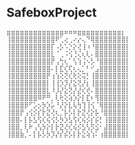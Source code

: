 # SafeboxProject


 ⣶⣶⣶⣶⣶⣶⣶⣶⣶⣶⣶⣶⣶⠶⠶⠶⣶⣶⣶⣶⣶⣶⣶⣶⣶⣶⡆ ⢸⣿⣿⣿⣿⣿⣿⣿⣿⣿⣿⠟⢁⢔⢀⠔⡔⢄⠙⢿⣿⣿⣿⣿⣿⣿⣿⡇ ⢸⣿⣿⣿⣿⣿⣿⣿⣿⣿⡏⠠⡣⠡⡑⡕⢜⢸⠰⠘⣿⣿⣿⣿⣿⣿⣿⡇ ⢸⣿⣿⣿⣿⣿⣿⣿⣿⣿⣇⠈⢀⠨⢪⢘⢌⢆⢇⠄⣿⣿⣿⣿⣿⣿⣿⡇ ⢸⣿⣿⣿⣿⣿⣿⣿⣿⣿⡟⢠⢓⢆⠁⢣⢱⢨⠢⡣⠘⣿⣿⣿⣿⣿⣿⡇ ⢸⣿⣿⣿⣿⣿⣿⣿⣿⣿⠄⡇⣏⢎⢏⢆⢄⡁⠃⠊⣠⣿⣿⣿⣿⣿⣿⡇ ⢸⣿⣿⣿⣿⣿⣿⣿⣿⡟⢰⢱⢕⢝⢎⢗⢕⢭⡃⢸⣿⣿⣿⣿⣿⣿⣿⡇ ⢸⣿⣿⣿⣿⣿⣿⣿⣿⡇⢸⢸⡱⡹⡜⣕⢝⡜⡆⢸⣿⣿⣿⣿⣿⣿⣿⡇ ⢸⣿⣿⣿⣿⣿⣿⣿⣿⣇⠸⡸⡜⣕⢝⡜⣜⢎⢞⠄⣿⣿⣿⣿⣿⣿⣿⡇ ⢸⣿⣿⣿⣿⣿⣿⠿⠟⠛⡀⢇⢗⢕⢵⡱⡕⡇⣏⠆⢻⣿⣿⣿⣿⣿⣿⡇ ⢸⣿⣿⣿⡿⠋⡡⡢⡳⡱⡥⠘⡜⡕⣇⢧⢳⢹⢸⢪⠈⢿⣿⣿⣿⣿⣿⡇ ⢸⣿⣿⡟⢠⢪⡪⡎⡗⣝⢜⢆⡈⡧⡣⡇⡗⣝⢜⡕⡧⠘⣿⣿⣿⣿⣿⡇ ⢸⣿⣿⠄⡇⡧⣣⢫⢎⢮⢪⡣⡳⡱⣣⢫⢎⢮⡪⡎⡮⡃⢸⣿⣿⣿⣿⡇ ⢸⣿⣿⡀⢇⠗⢠⢣⡳⡕⡇⡗⣝⢜⢎⢮⡪⣣⢣⡫⣪⠂⣼⣿⣿⣿⣿⡇ ⢸⣿⣿⣷⡈⠄⡇⡧⡣⡳⡹⡜⡎⡮⡣⡇⡗⣕⢵⢱⠅⢰⣿⣿⣿⣿⣿⡇ 